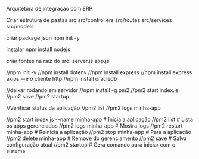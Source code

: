 Arquitetura de integração com ERP

Criar estrutura de pastas
src
src/controllers
src/routes
src/services
src/models

criar package.json 
npm init -y

instalar
npm install nodejs

criar fontes na raiz do src:
server.js
app.js

//npm init -y
//npm install dotenv
//npm install express 
//npm install express axios --é o cliente http
//npm install oracledb

//deixar rodando em servidor
//npm install -g pm2
//pm2 start index.js
//pm2 save
//pm2 startup

//Verificar status da aplicação
//pm2 list
//pm2 logs minha-app

//pm2 start index.js --name minha-app    # Inicia a aplicação
//pm2 list                               # Lista os apps gerenciados
//pm2 logs minha-app                     # Mostra logs
//pm2 restart minha-app                  # Reinicia a aplicação
//pm2 stop minha-app                     # Para a aplicação
//pm2 delete minha-app                   # Remove do gerenciamento
//pm2 save                               # Salva configuração atual
//pm2 startup                            # Gera comando para iniciar com o sistema
